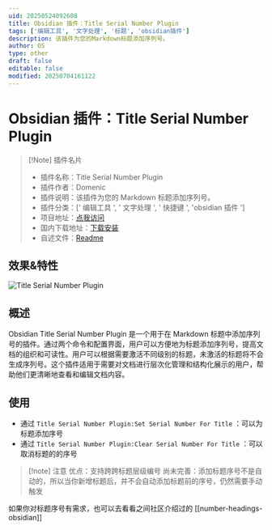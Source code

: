```yaml
---
uid: 20250524092608
title: Obsidian 插件：Title Serial Number Plugin
tags: ['编辑工具', '文字处理', '标题', 'obsidian插件']
description: 该插件为您的Markdown标题添加序列号。
author: OS
type: other
draft: false
editable: false
modified: 20250704161122
---
```


# Obsidian 插件：Title Serial Number Plugin

> [!Note] 插件名片
> - 插件名称：Title Serial Number Plugin
> - 插件作者：Domenic
> - 插件说明：该插件为您的 Markdown 标题添加序列号。
> - 插件分类：[' 编辑工具 ', ' 文字处理 ', ' 快捷键 ', 'obsidian 插件 ']
> - 项目地址：[点我访问](https://github.com/yalvhe2009/obsidian-title-serial-number-plugin)
> - 国内下载地址：[下载安装](https://pkmer.cn/products/plugin/pluginMarket/?obsidian-title-serial-number-plugin)
> - 自述文件：[Readme](https://ghproxy.net/https://raw.githubusercontent.com/yalvhe2009/obsidian-title-serial-number-plugin/main/README.md)

## 效果&特性

![Title Serial Number Plugin](https://cdn.pkmer.cn/covers/obsidian-title-serial-number-plugin.gif!pkmer)

## 概述

Obsidian Title Serial Number Plugin 是一个用于在 Markdown 标题中添加序列号的插件。通过两个命令和配置界面，用户可以方便地为标题添加序列号，提高文档的组织和可读性。用户可以根据需要激活不同级别的标题，未激活的标题将不会生成序列号。这个插件适用于需要对文档进行层次化管理和结构化展示的用户，帮助他们更清晰地查看和编辑文档内容。

## 使用

- 通过 `Title Serial Number Plugin:Set Serial Number For Title` ：可以为标题添加序号
- 通过 `Title Serial Number Plugin:Clear Serial Number For Title` ：可以取消标题的的序号

> [!note] 注意
> 优点：支持跨跨标题层级编号
> 尚未完善：添加标题序号不是自动的，所以当你新增标题后，并不会自动添加标题前的序号，仍然需要手动触发

如果你对标题序号有需求，也可以去看看之间社区介绍过的 [[number-headings-obsidian]]

